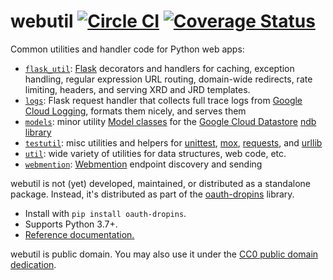 webutil [![Circle CI](https://circleci.com/gh/snarfed/oauth-dropins.svg?style=svg)](https://circleci.com/gh/snarfed/oauth-dropins) [![Coverage Status](https://coveralls.io/repos/github/snarfed/oauth-dropins/badge.svg?branch=master)](https://coveralls.io/github/snarfed/oauth-dropins?branch=master)
===

Common utilities and handler code for Python web apps:
* [`flask_util`](https://oauth-dropins.readthedocs.io/en/stable/source/oauth_dropins.webutil.html#module-oauth_dropins.webutil.flask_util): [Flask](https://flask.palletsprojects.com/) decorators and handlers for caching, exception handling, regular expression URL routing, domain-wide redirects, rate limiting, headers, and serving XRD and JRD templates.
* [`logs`](https://oauth-dropins.readthedocs.io/en/stable/source/oauth_dropins.webutil.html#module-oauth_dropins.webutil.logs): Flask request handler that collects full trace logs from [Google Cloud Logging](https://cloud.google.com/logging/docs), formats them nicely, and serves them
* [`models`](https://oauth-dropins.readthedocs.io/en/stable/source/oauth_dropins.webutil.html#module-oauth_dropins.webutil.models): minor utility [Model classes](https://googleapis.dev/python/python-ndb/latest/model.html) for the [Google Cloud Datastore](https://console.cloud.google.com/datastore/) [ndb library](https://github.com/googleapis/python-ndb)
* [`testutil`](https://oauth-dropins.readthedocs.io/en/stable/source/oauth_dropins.webutil.html#module-oauth_dropins.webutil.testutil): misc utilities and helpers for [unittest](https://docs.python.org/3.9/library/unittest.html), [mox](https://pypi.org/project/mox3/), [requests](http://python-requests.org), and [urllib](https://docs.python.org/3.9/library/urllib.html)
* [`util`](https://oauth-dropins.readthedocs.io/en/stable/source/oauth_dropins.webutil.html#module-oauth_dropins.webutil.util): wide variety of utilities for data structures, web code, etc.
* [`webmention`](https://oauth-dropins.readthedocs.io/en/stable/source/oauth_dropins.webutil.html#module-oauth_dropins.webutil.webmention): [Webmention](https://webmention.net/) endpoint discovery and sending

webutil is not (yet) developed, maintained, or distributed as a standalone package. Instead, it's distributed as part of the [oauth-dropins](https://oauth-dropins.readthedocs.io/) library.

* Install with `pip install oauth-dropins`.
* Supports Python 3.7+.
* [Reference documentation.](https://oauth-dropins.readthedocs.io/en/stable/source/oauth_dropins.webutil.html)

webutil is public domain. You may also use it under the [CC0 public domain dedication](https://creativecommons.org/share-your-work/public-domain/cc0/).
